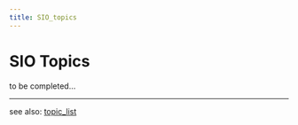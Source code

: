 ```yaml
---
title: SIO_topics
---
```

# SIO Topics  
  
to be completed…  
  
  
---
see also: [topic_list](../topic_list/index.md)  
